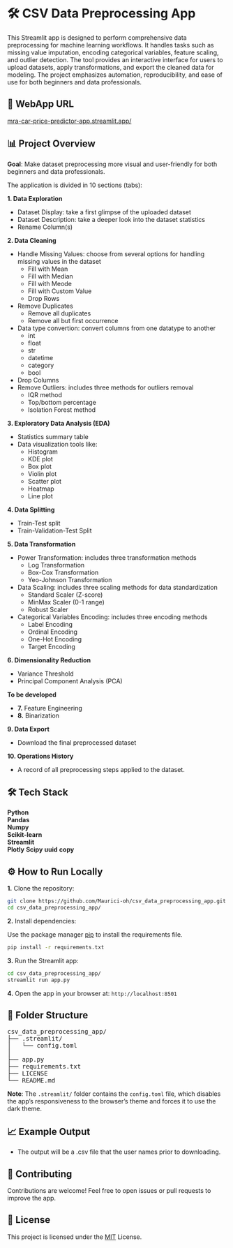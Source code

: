 # 🛠️ CSV Data Preprocessing App

This Streamlit app is designed to perform comprehensive data preprocessing for machine learning workflows. It handles tasks such as missing value imputation, encoding categorical variables, feature scaling, and outlier detection. The tool provides an interactive interface for users to upload datasets, apply transformations, and export the cleaned data for modeling. The project emphasizes automation, reproducibility, and ease of use for both beginners and data professionals.

## 🔗 WebApp URL
[mra-car-price-predictor-app.streamlit.app/](https://csvdatapreprocessingapp-mra11.streamlit.app/)

## 📊 Project Overview
**Goal**: Make dataset preprocessing more visual and user-friendly for both beginners and data professionals.

The application is divided in 10 sections (tabs):

**1. Data Exploration**
* Dataset Display: take a first glimpse of the uploaded dataset
* Dataset Description: take a deeper look into the dataset statistics
* Rename Column(s)

**2. Data Cleaning**
* Handle Missing Values: choose from several options for handling missing values in the dataset
    * Fill with Mean
    * Fill with Median
    * Fill with Meode
    * Fill with Custom Value
    * Drop Rows
* Remove Duplicates
    * Remove all duplicates
    * Remove all but first occurrence
* Data type convertion: convert columns from one datatype to another
    * int
    * float
    * str
    * datetime
    * category
    * bool
* Drop Columns
* Remove Outliers: includes three methods for outliers removal
    * IQR method
    * Top/bottom percentage
    * Isolation Forest method

**3. Exploratory Data Analysis (EDA)**
* Statistics summary table 
* Data visualization tools like:
    * Histogram
    * KDE plot
    * Box plot
    * Violin plot
    * Scatter plot
    * Heatmap
    * Line plot

**4. Data Splitting**
* Train-Test split
* Train-Validation-Test Split

**5. Data Transformation**
* Power Transformation: includes three transformation methods
    * Log Transformation
    * Box-Cox Transformation
    * Yeo-Johnson Transformation
* Data Scaling: includes three scaling methods for data standardization
    * Standard Scaler (Z-score)
    * MinMax Scaler (0-1 range)
    * Robust Scaler
* Categorical Variables Encoding: includes three encoding methods
    * Label Encoding
    * Ordinal Encoding
    * One-Hot Encoding
    * Target Encoding

**6. Dimensionality Reduction**
* Variance Threshold
* Principal Component Analysis (PCA)

**To be developed**
* **7.** Feature Engineering
* **8.** Binarization

**9. Data Export**
* Download the final preprocessed dataset

**10. Operations History**
* A record of all preprocessing steps applied to the dataset.


## 🛠️ Tech Stack

**Python**  
**Pandas**  
**Numpy**  
**Scikit-learn**   
**Streamlit**  
**Plotly**
**Scipy**
**uuid**
**copy**


## ⚙️ How to Run Locally

**1.** Clone the repository:
```bash
git clone https://github.com/Maurici-oh/csv_data_preprocessing_app.git
cd csv_data_preprocessing_app/
```
**2.** Install dependencies:

Use the package manager [pip](https://pip.pypa.io/en/stable/) to install the requirements file.

```bash
pip install -r requirements.txt
```
**3.** Run the Streamlit app:

```bash
cd csv_data_preprocessing_app/
streamlit run app.py
```
**4.** Open the app in your browser at: `http://localhost:8501`

## 🧾 Folder Structure
<pre>
csv_data_preprocessing_app/  
├── .streamlit/
│   └── config.toml   
│   
├── app.py
├── requirements.txt
├── LICENSE
└── README.md
</pre>

**Note**: The `.streamlit/` folder contains the `config.toml` file, which disables the app’s responsiveness to the browser’s theme and forces it to use the dark theme.

## 📈 Example Output

* The output will be a .csv file that the user names prior to downloading.

## 🤝 Contributing

Contributions are welcome! Feel free to open issues or pull requests to improve the app.

## 📄 License

This project is licensed under the [MIT](https://choosealicense.com/licenses/mit/) License.




